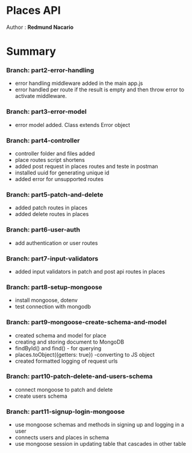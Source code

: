 # Places API

Author : **Redmund Nacario**


# Summary
### Branch: part2-error-handling

* error handling middleware added in the main app.js
* error handled per route if the result is empty and then throw error to activate middleware.

### Branch: part3-error-model

* error model added. Class extends Error object

### Branch: part4-controller

* controller folder and files added
* place routes script shortens
* added post request in places routes and teste in postman
* installed uuid for generating unique id
* added error for unsupported routes

### Branch: part5-patch-and-delete

* added patch routes in places
* added delete routes in places 

### Branch: part6-user-auth

* add authentication or user routes

### Branch: part7-input-validators

* added input validators in patch and post api routes in places
  
### Branch: part8-setup-mongoose

* install mongoose, dotenv
* test connection with mongodb

### Branch: part9-mongoose-create-schema-and-model

* created schema and model for place
* creating and storing document to MongoDB
* findById() and find() - for querying
* places.toObject({getters: true}) -converting to JS object
* created formatted logging of request urls


### Branch: part10-patch-delete-and-users-schema

* connect mongoose to patch and delete
* create users schema


### Branch: part11-signup-login-mongoose

* use mongoose schemas and methods in signing up and logging in a user
* connects users and places in schema
* use mongoose session in updating table that cascades in other table

